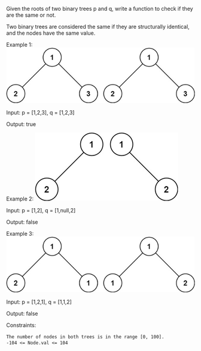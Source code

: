 Given the roots of two binary trees p and q, write a function to check if they are the same or not.

Two binary trees are considered the same if they are structurally identical, and the nodes have the same value.

 

Example 1:
![Example 1 Visualization](ex1.jpg)


Input: p = [1,2,3], q = [1,2,3]

Output: true



Example 2:
![Example 2 Visualization](ex2.jpg)

Input: p = [1,2], q = [1,null,2]

Output: false

Example 3:
![Example 3 Visualization](ex3.jpg)

Input: p = [1,2,1], q = [1,1,2]

Output: false

 

Constraints:

    The number of nodes in both trees is in the range [0, 100].
    -104 <= Node.val <= 104

